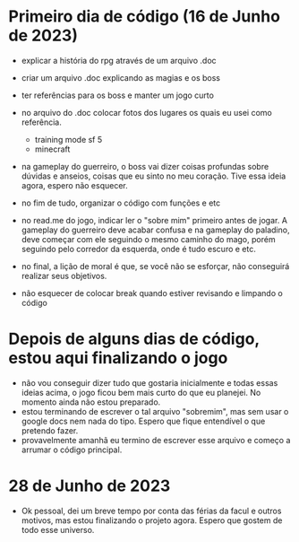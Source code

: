 # Primeiro dia de código (16 de Junho de 2023)
- explicar a história do rpg através de um arquivo .doc
- criar um arquivo .doc explicando as magias e os boss
- ter referências para os boss e manter um jogo curto
- no arquivo do .doc colocar fotos dos lugares os quais eu usei como referência.
  - training mode sf 5
  - minecraft
- na gameplay do guerreiro, o boss vai dizer coisas profundas sobre dúvidas e anseios, coisas que eu sinto no meu coração. Tive essa ideia agora, espero não esquecer.

- no fim de tudo, organizar o código com funções e etc
- no read.me do jogo, indicar ler o "sobre mim" primeiro antes de jogar. A gameplay do guerreiro deve acabar confusa e na gameplay do paladino, deve começar com ele seguindo o mesmo caminho do mago, porém seguindo pelo corredor da esquerda, onde é tudo escuro e etc.
- no final, a lição de moral é que, se você não se esforçar, não conseguirá realizar seus objetivos.
- não esquecer de colocar break quando estiver revisando e limpando o código

# Depois de alguns dias de código, estou aqui finalizando o jogo
- não vou conseguir dizer tudo que gostaria inicialmente e todas essas ideias acima, o jogo ficou bem mais curto do que eu planejei. No momento ainda não estou preparado.
- estou terminando de escrever o tal arquivo "sobremim", mas sem usar o google docs nem nada do tipo. Espero que fique entendível o que pretendo fazer. 
- provavelmente amanhã eu termino de escrever esse arquivo e começo a arrumar o código principal.

# 28 de Junho de 2023
- Ok pessoal, dei um breve tempo por conta das férias da facul e outros motivos, mas estou finalizando o projeto agora.
  Espero que gostem de todo esse universo.
  